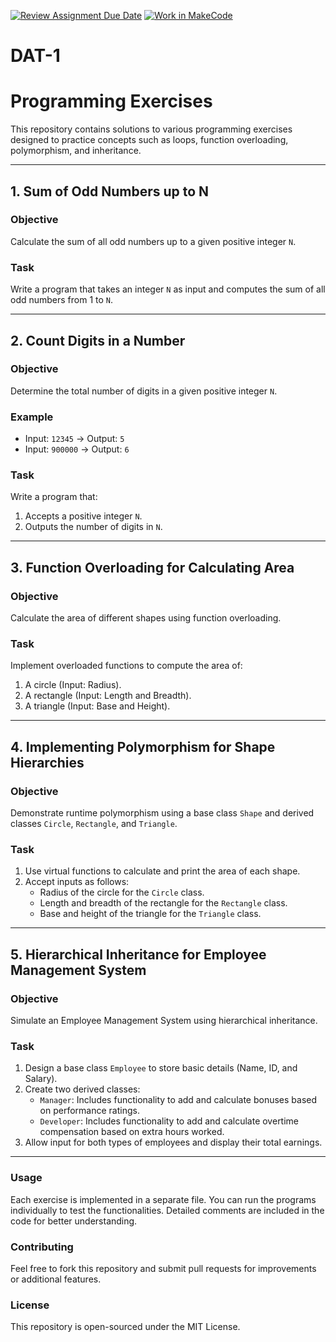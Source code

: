 [![Review Assignment Due Date](https://classroom.github.com/assets/deadline-readme-button-22041afd0340ce965d47ae6ef1cefeee28c7c493a6346c4f15d667ab976d596c.svg)](https://classroom.github.com/a/qGNm9sGz)
[![Work in MakeCode](https://classroom.github.com/assets/work-in-make-code-8824cc13a1a3f34ffcd245c82f0ae96fdae6b7d554b6539aec3a03a70825519c.svg)](https://classroom.github.com/online_ide?assignment_repo_id=17584533&assignment_repo_type=AssignmentRepo)

# DAT-1

# Programming Exercises

This repository contains solutions to various programming exercises designed to practice concepts such as loops, function overloading, polymorphism, and inheritance.

---

## 1. **Sum of Odd Numbers up to N**
### Objective
Calculate the sum of all odd numbers up to a given positive integer `N`.

### Task
Write a program that takes an integer `N` as input and computes the sum of all odd numbers from 1 to `N`.

---

## 2. **Count Digits in a Number**
### Objective
Determine the total number of digits in a given positive integer `N`.

### Example
- Input: `12345` → Output: `5`
- Input: `900000` → Output: `6`

### Task
Write a program that:
1. Accepts a positive integer `N`.
2. Outputs the number of digits in `N`.

---

## 3. **Function Overloading for Calculating Area**
### Objective
Calculate the area of different shapes using function overloading.

### Task
Implement overloaded functions to compute the area of:
1. A circle (Input: Radius).
2. A rectangle (Input: Length and Breadth).
3. A triangle (Input: Base and Height).

---

## 4. **Implementing Polymorphism for Shape Hierarchies**
### Objective
Demonstrate runtime polymorphism using a base class `Shape` and derived classes `Circle`, `Rectangle`, and `Triangle`.

### Task
1. Use virtual functions to calculate and print the area of each shape.
2. Accept inputs as follows:
   - Radius of the circle for the `Circle` class.
   - Length and breadth of the rectangle for the `Rectangle` class.
   - Base and height of the triangle for the `Triangle` class.

---

## 5. **Hierarchical Inheritance for Employee Management System**
### Objective
Simulate an Employee Management System using hierarchical inheritance.

### Task
1. Design a base class `Employee` to store basic details (Name, ID, and Salary).
2. Create two derived classes:
   - `Manager`: Includes functionality to add and calculate bonuses based on performance ratings.
   - `Developer`: Includes functionality to add and calculate overtime compensation based on extra hours worked.
3. Allow input for both types of employees and display their total earnings.

---

### Usage
Each exercise is implemented in a separate file. You can run the programs individually to test the functionalities. Detailed comments are included in the code for better understanding.

### Contributing
Feel free to fork this repository and submit pull requests for improvements or additional features.

### License
This repository is open-sourced under the MIT License.

